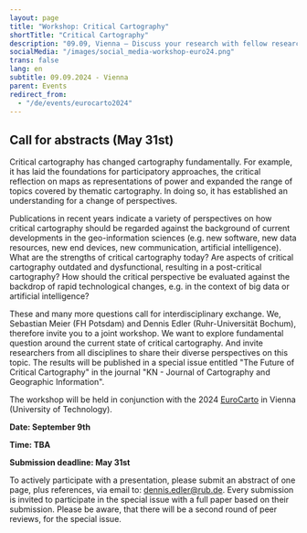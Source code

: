 ```yaml
---
layout: page
title: "Workshop: Critical Cartography"
shortTitle: "Critical Cartography"
description: "09.09, Vienna – Discuss your research with fellow researchers."
socialMedia: "/images/social_media-workshop-euro24.png"
trans: false
lang: en
subtitle: 09.09.2024 - Vienna
parent: Events
redirect_from:
  - "/de/events/eurocarto2024"
---
```


## Call for abstracts (May 31st)

Critical cartography has changed cartography fundamentally. For example, it has laid the foundations for participatory approaches, the critical reflection on maps as representations of power and expanded the range of topics covered by thematic cartography. In doing so, it has established an understanding for a change of perspectives.

Publications in recent years indicate a variety of perspectives on how critical cartography should be regarded against the background of current developments in the geo-information sciences (e.g. new software, new data resources, new end devices, new communication, artificial intelligence). What are the strengths of critical cartography today? Are aspects of critical cartography outdated and dysfunctional, resulting in a post-critical cartography? How should the critical perspective be evaluated against the backdrop of rapid technological changes, e.g. in the context of big data or artificial intelligence?

These and many more questions call for interdisciplinary exchange. We, Sebastian Meier (FH Potsdam) and Dennis Edler (Ruhr-Universität Bochum), therefore invite you to a joint workshop. We want to explore fundamental question around the current state of critical cartography. And invite researchers from all disciplines to share their diverse perspectives on this topic. The results will be published in a special issue entitled "The Future of Critical Cartography" in the journal "KN - Journal of Cartography and Geographic Information".

The workshop will be held in conjunction with the 2024 [EuroCarto](https://eurocarto2024.org/) in Vienna (University of Technology).

**Date: September 9th**

**Time: TBA**

**Submission deadline: May 31st**

To actively participate with a presentation, please submit an abstract of one page, plus references, via email to: [dennis.edler@rub.de](dennis.edler@rub.de). Every submission is invited to participate in the special issue with a full paper based on their submission. Please be aware, that there will be a second round of peer reviews, for the special issue.
